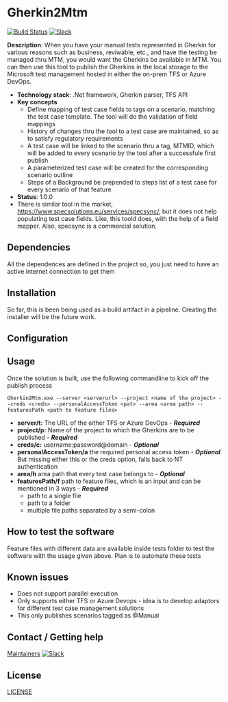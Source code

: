# Gherkin2Mtm

[![Build Status](https://travis-ci.com/philips-software/Gherkin2Mtm.svg?branch=master)](https://travis-ci.com/philips-software/Gherkin2Mtm)
[![Slack](https://philips-software-slackin.now.sh/badge.svg)](https://philips-software-slackin.now.sh)

**Description**: When you have your manual tests represented in Gherkin for various reasons such as business, reviwable, etc., and have the testing be managed thru MTM, you would want the Gherkins be available in MTM. You can then use this tool to publish the Gherkins in the local storage to the Microsoft test management hosted in either the on-prem TFS or Azure DevOps. 

  - **Technology stack**: .Net framework, Gherkin parser, TFS API
  - **Key concepts** 
	- Define mapping of test case fields to tags on a scenario, matching the test case template. The tool will do the validation of field mappings
	- History of changes thru the tool to a test case are maintained, so as to satisfy regulatory requirements
	- A test case will be linked to the scenario thru a tag, MTMID, which will be added to every scenario by the tool after a successfule first publish
	- A parameterized test case will be created for the corresponding scenario outline
	- Steps of a Background be prepended to steps list of a test case for every scenario of that feature
  - **Status**:  1.0.0
  - There is similar tool in the market, https://www.specsolutions.eu/services/specsync/, but it does not help populating test case fields. Like, this toold does, with the help of a field mapper.
    Also, specsync is a commercial solution.   

## Dependencies

All the dependences are defined in the project so, you just need to have an active internet connection to get them

## Installation

So far, this is been being used as a build artifact in a pipeline. Creating the installer will be the future work.

## Configuration

## Usage
Once the solution is built, use the following commandline to kick off the publish process

`Gherkin2Mtm.exe --server <serverurl> --project <name of the project> --creds <creds> --personalAccessToken <pat> --area <area path> --featuresPath <path to feature files>`

- **server/t:** The URL of the either TFS or Azure DevOps - _**Required**_
- **project/p:** Name of the project to which the Gherkins are to be published - _**Required**_
- **creds/c:** username:password@domain - _**Optional**_
- **personalAccessToken/a** the required personal access token - _**Optional**_ But missing either this or the creds option, falls back to NT authentication
- **area/h** area path that every test case belongs to - _**Optional**_
- **featuresPath/f** path to feature files, which is an input and can be mentioned in 3 ways - _**Required**_
	- path to a single file
    - path to a folder
    - multiple file paths separated by a semi-colon  

## How to test the software
Feature files with different data are available inside tests folder to test the software with the usage given above. Plan is to automate these tests

## Known issues

- Does not support parallel execution
- Only supports either TFS or Azure Devops - idea is to develop adaptors for different test case management solutions 
- This only publishes scenarios tagged as @Manual

## Contact / Getting help

[Maintainers](MAINTAINERS.md)
[![Slack](https://philips-software-slackin.now.sh/badge.svg)](https://philips-software-slackin.now.sh)

## License

[LICENSE](LICENSE.md)


